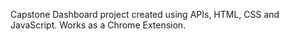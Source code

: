 
Capstone Dashboard project created using APIs, HTML, CSS and JavaScript. Works as a Chrome Extension.
